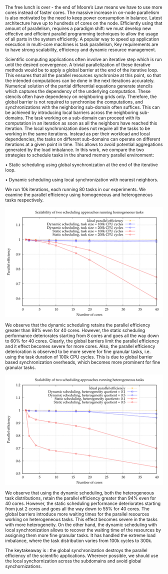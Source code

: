 The free lunch is over - the end of Moore’s Law means we have to use more
cores instead of faster cores. The massive increase in on-node parallelism is
also motivated by the need to keep power consumption in balance.
Latest architecture have up to hundreds of cores on the node. Efficiently using that
amount of parallelism, requires a paradigm shift: we must develop new effective
and efficient parallel programming techniques to allow the usage of all parts in
the system efficiently. A popular way to speed up application execution in multi-core machines is task parallelism, 
Key requirements are to have strong scalability, efficiency and dynamic resource management.

Scientific computing applications often involve an iterative step which is run
until the desired convergence. A trivial parallelization of these iterative methods
would be to apply a global barrier at the end of the iterative loop. This ensures
that all the parallel resources synchronize at this point, so that the intended
computations can be done in the next iterations accurately. Numerical solution
of the partial differential equations generate stencils which captures the dependency of
the underlying computation. These stencils often have dependency on neighboring grids only. 
Therefore, the global barrier is not required to synchronise the computations, and 
synchronizations with the neighboring sub-domain often suffices. This can be achieved 
by introducing local barriers across the neighboring sub-domains. The task working on
a sub-domain can proceed with its computation in an iteration as soon as all the neighbors
have reached this iteration. The local synchronization does not require all the tasks to
be working in the same iterations. Instead as per their workload and local dependencies,
the tasks on different sub-domains can operate on different iterations at a given
point in time. This allows to avoid potential aggregations generated by the load
imbalance. In this work, we compare the two strategies to schedule tasks in the
shared memory parallel environment:

• Static scheduling using global synchronization at the end of the iterative loop.

• Dynamic scheduling using local synchronization with nearest neighbors.

We run 10k iterations, each running 80 tasks in our experiments. We examine the 
parallel efficiency using homogeneous and heterogeneous tasks respectively. 

![](results/scal_homo.jpg)

We observe that the dynamic scheduling retains the parallel efficiency greater than 98% even for
40 cores. However, the static scheduling performance deteriorates starting from
8 cores and goes all the way down to 60% for 40 cores. Clearly, the global
barriers limit the parallel efficiency and it effect becomes severe for more cores.
Also, the parallel efficiency deterioration is observed to be more severe for fine
granular tasks, i.e. using the task duration of 100k CPU cycles. This is due to
global barrier based synchronization overheads, which becomes more prominent for fine granular tasks.

![](results/scal_hetro.jpg)

We observe that using the dynamic scheduling, both the heterogeneous task distributions,
retain the parallel efficiency greater than 94% even for 40 cores. However, the
static scheduling performance deteriorates starting from just 2 cores and goes
all the way down to 55% for 40 cores. The global barriers introduce more
waiting times for the parallel resources working on heterogeneous tasks. This
effect becomes severe in the tasks with more heterogeneity. On the other hand,
the dynamic scheduling with local synchronization allows to recover the waiting
time of the resources by assigning them more fine granular tasks. It has handled
the extreme load imbalance, where the task distribution varies from 100k cycles to 300k. 

The keytakeaway is : the global synchronization destroys the parallel efficiency of 
the scientific applications. Wherever possible, we should use the local synchornization 
across the subdomains and avoid global synchornizations.
